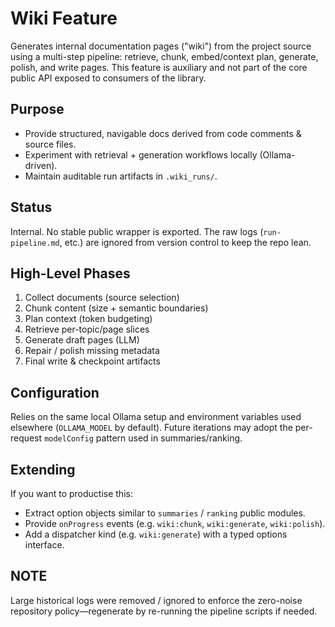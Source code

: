 # Wiki Feature

Generates internal documentation pages ("wiki") from the project source using a multi-step pipeline: retrieve, chunk, embed/context plan, generate, polish, and write pages. This feature is auxiliary and not part of the core public API exposed to consumers of the library.

## Purpose

- Provide structured, navigable docs derived from code comments & source files.
- Experiment with retrieval + generation workflows locally (Ollama-driven).
- Maintain auditable run artifacts in `.wiki_runs/`.

## Status

Internal. No stable public wrapper is exported. The raw logs (`run-pipeline.md`, etc.) are ignored from version control to keep the repo lean.

## High-Level Phases

1. Collect documents (source selection)
2. Chunk content (size + semantic boundaries)
3. Plan context (token budgeting)
4. Retrieve per-topic/page slices
5. Generate draft pages (LLM)
6. Repair / polish missing metadata
7. Final write & checkpoint artifacts

## Configuration

Relies on the same local Ollama setup and environment variables used elsewhere (`OLLAMA_MODEL` by default). Future iterations may adopt the per-request `modelConfig` pattern used in summaries/ranking.

## Extending

If you want to productise this:

- Extract option objects similar to `summaries` / `ranking` public modules.
- Provide `onProgress` events (e.g. `wiki:chunk`, `wiki:generate`, `wiki:polish`).
- Add a dispatcher kind (e.g. `wiki:generate`) with a typed options interface.

## NOTE

Large historical logs were removed / ignored to enforce the zero-noise repository policy—regenerate by re-running the pipeline scripts if needed.
